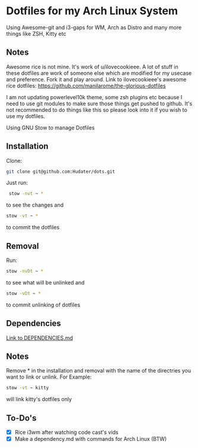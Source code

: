 # Dotfiles for my Arch Linux System

Using Awesome-git and i3-gaps for WM, Arch as Distro and many more things like ZSH, Kitty etc

## Notes

 Awesome rice is not mine. It's work of u/ilovecookieee. A lot of stuff in these dotfiles are work of someone else which are modified for my usecase and preference. Fork it and play around.
Link to ilovecookieee's awesome rice dotfiles: https://github.com/manilarome/the-glorious-dotfiles

 I am not updating powerlevel10k theme, some zsh plugins etc because I need to use git modules to make sure those things get pushed to github. It's not recommended to do things like this so please look into it if you wish to use my dotfiles.

Using GNU Stow to manage Dotfiles

## Installation

Clone:
```bash
git clone git@github.com:Hudater/dots.git
```

Just run:
```bash
 stow -nvt ~ *
 ```
 to see the changes and 
 ```bash
 stow -vt ~ *
 ```
 to commit the dotfiles

## Removal

Run:
```bash
stow -nvDt ~ *
```

to see what will be unlinked and
```bash
stow -vDt ~ *
```

to commit unlinking of dotfiles

## Dependencies
[Link to DEPENDENCIES.md](DEPENDENCIES.md)

## Notes

Remove * in the installation and removal with the name of the directries you want to link or unlink.
For Example:
```bash
stow -vt ~ kitty
```
will link kitty's dotfiles only


## To-Do's

- [x] Rice i3wm after watching code cast's vids
- [x] Make a dependency.md with commands for Arch Linux (BTW)
